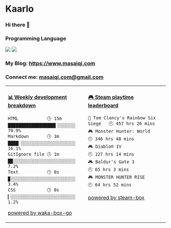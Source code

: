 # Kaarlo
### Hi there 👋
### Programming Language
[![](https://img.shields.io/badge/-Golang-00ADD8?style=flat-square&logo=go&logoColor=ffffff)](https://golang.org/)
[![](https://img.shields.io/badge/Java-ED8B00?style=flat-square&logo=openjdk&logoColor=ffffff)](https://openjdk.org/)
### My Blog: https://www.masaiqi.com
### Connect me: masaiqi.com@gmail.com

<table>
<tr>
<td valign="top" width="50%">

<!-- waka-box start -->
#### <a href="https://gist.github.com/01c8d4e646ad9bbb0b6c857a1c04e310" target="_blank">📊 Weekly development breakdown</a>
```text
HTML           🕓 15m ██████████████████▍░░░░░░░ 70.9%
Markdown       🕓 3m  ████▏░░░░░░░░░░░░░░░░░░░░░ 16.1%
GitIgnore file 🕓 1m  █▉░░░░░░░░░░░░░░░░░░░░░░░░  7.2%
Text           🕓 0s  ▉░░░░░░░░░░░░░░░░░░░░░░░░░  3.4%
CSS            🕓 0s  ▎░░░░░░░░░░░░░░░░░░░░░░░░░  1.2%
```
<!-- Powered by https://github.com/YouEclipse/waka-box-go . -->
<!-- waka-box end -->

[powered by waka-box-go](https://github.com/YouEclipse/waka-box-go)

</td>
<td valign="top" width="50%">

<!-- steam-box start -->
#### <a href="https://gist.github.com/c39ee669a9963ccf22cc6a72e7d184a6" target="_blank">🎮 Steam playtime leaderboard</a>
```text
🔫 Tom Clancy's Rainbow Six Siege   🕘 457 hrs 26 mins
🎮 Monster Hunter: World            🕘 346 hrs 48 mins
🎮 Diablo® IV                       🕘 127 hrs 14 mins
🎮 Baldur's Gate 3                  🕘 65 hrs 3 mins
🎮 MONSTER HUNTER RISE              🕘 64 hrs 52 mins
```
<!-- Powered by https://github.com/YouEclipse/steam-box . -->
<!-- steam-box end -->

[powered by steam-box](https://github.com/YouEclipse/steam-box)

</td>
</tr>
</table>
